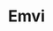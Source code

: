 ---
blog: https://medium.com/emvi
codehost: https://github.com/https://github.com/emvi
logohandle: emvi
sort: emvi
title: Emvi
twitter: https://x.com/emvi
website: https://emvi.com/
---